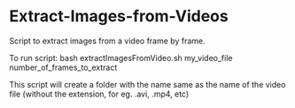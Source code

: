 # Extract-Images-from-Videos

Script to extract images from a video frame by frame.

To run script: bash extractImagesFromVideo.sh my_video_file number_of_frames_to_extract

This script will create a folder with the name same as the name of the video file (without the extension, for eg. .avi, .mp4, etc)
